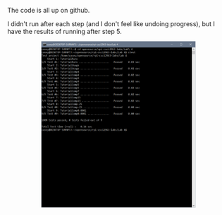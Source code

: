 The code is all up on github.

I didn't run after each step (and I don't feel like undoing progress), but I have the results of running after step 5.

<p align="center">
  <img src="ctest.png" width="350"/>
</p>
